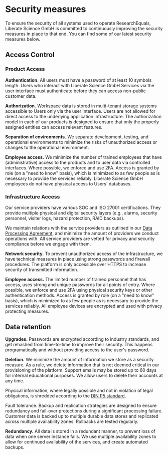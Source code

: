 # Security measures

To ensure the security of all systems used to operate ResearchEquals, Liberate Science GmbH is committed to continuously improving the security measures in place to that end. You can find some of our latest security measures below.

## Access Control

### Product Access

**Authentication.** All users must have a password of at least 10 symbols length. Users who interact with Liberate Science GmbH Services via the user interface must authenticate before they can access non-public customer data.

**Authorization.** Workspace data is stored in multi-tenant storage systems accessible to Users only via the user interface. Users are not allowed for direct access to the underlying application infrastructure. The authorization model in each of our products is designed to ensure that only the properly assigned entities can access relevant features.

**Separation of environments.** We separate development, testing, and operational environments to minimize the risks of unauthorized access or changes to the operational environment.

**Employee access.** We minimize the number of trained employees that have (administrative) access to the products and to user data via controlled interfaces. Where possible, we enforce and use 2FA. Access is granted by role (on a "need to know" basis), which is minimized to as few people as is necessary to provide the services reliably. Liberate Science GmbH employees do not have physical access to Users' databases.

### Infrastructure Access

Our service providers have various SOC and ISO 27001 certifications. They provide multiple physical and digital security layers (e.g., alarms, security personnel, visiter logs, hazard protection, RAID backups).

We maintain relations with the service providers as outlined in our [Data Processing Agreement](https://researchequals.com/dpa), and minimize the amount of providers we conduct operations with. All service providers are vetted for privacy and security compliance before we engage with them.

**Network security.** To prevent unauthorized access of the infrastructure, we have technical measures in place using strong passwords and firewall procedures. The platform is only accessible over HTTPS to increase security of transmitted information.

**Employee access.** The limited number of trained personnel that has access, uses strong and unique passwords for all points of entry. Where possible, we enforce and use 2FA using physical security keys or other authentication methods. Access is granted by role (on a "need to know" basis), which is minimized to as few people as is necessary to provide the services reliably. All employee devices are encrypted and used with privacy protecting measures.

## Data retention

**Upgrades.** Passwords are encrypted according to industry standards, and get rehashed from time-to-time to improve their security. This happens programatically and without providing access to the user's password.

**Deletion.** We minimize the amount of information we store as a security measure. As a rule, we delete information that is not deemed critical in our provisioning of the platform. Support emails may be stored up to 60 days for internal educational purposes. We allow users to delete their accounts at any time.

Physical information, where legally possible and not in violation of legal obligations, is shredded according to the [DIN P5 standard](https://en.wikipedia.org/wiki/Paper_shredder#Deutsches_Institut_f%C3%BCr_Normung_(DIN)).

Fault tolerance. Backup and replication strategies are designed to ensure redundancy and fail-over protections during a significant processing failure. Customer data is backed up to multiple durable data stores and replicated across multiple availability zones. Rollbacks are tested regularly.

**Redundancy.** All data is stored in a redundant manner, to prevent loss of data when one server instance fails. We use multiple availability zones to allow for continued availability of the services, and create automated backups.
